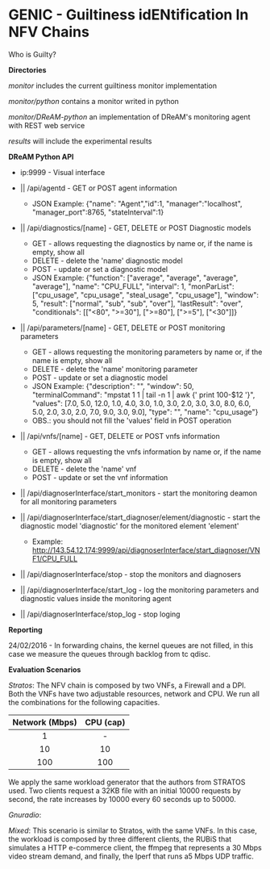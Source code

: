 # GENIC - Guiltiness idENtification In NFV Chains 
Who is Guilty?

**Directories**

*monitor* includes the current guiltiness monitor implementation

*monitor/python* contains a monitor writed in python 

*monitor/DReAM-python* an implementation of DReAM's monitoring agent with REST web service

*results* will include the experimental results

**DReAM Python API**

* ip:9999 - Visual interface
* || /api/agentd - GET or POST agent information
	* JSON Example: {"name": "Agent","id":1, "manager":"localhost", "manager_port":8765, "stateInterval":1}
* || /api/diagnostics/[name] - GET, DELETE or POST Diagnostic models
	* GET - allows requesting the diagnostics by name or, if the name is empty, show all
	* DELETE - delete the 'name' diagnostic model
	* POST - update or set a diagnostic model
	* JSON Example: {"function": ["average", "average", "average", "average"], "name": "CPU_FULL", "interval": 1, "monParList": ["cpu_usage", "cpu_usage", "steal_usage", "cpu_usage"], "window": 5, "result": ["normal", "sub", "sub", "over"], "lastResult": "over", "conditionals": [["<80", ">=30"], [">=80"], [">=5"], ["<30"]]}

* || /api/parameters/[name] - GET, DELETE or POST monitoring parameters
	* GET - allows requesting the monitoring parameters by name or, if the name is empty, show all
	* DELETE - delete the 'name' monitoring parameter
	* POST - update or set a diagnostic model
	* JSON Example: {"description": "", "window": 50, "terminalCommand": "mpstat 1 1 | tail -n 1 |  awk {' print 100-$12 '}", "values": [7.0, 5.0, 12.0, 1.0, 4.0, 3.0, 1.0, 3.0, 2.0, 3.0, 3.0, 8.0, 6.0, 5.0, 2.0, 3.0, 2.0, 7.0, 9.0, 3.0, 9.0], "type": "", "name": "cpu_usage"}
	* OBS.: you should not fill the 'values' field in POST operation

* || /api/vnfs/[name] - GET, DELETE or POST vnfs information
	* GET - allows requesting the vnfs information by name or, if the name is empty, show all
	* DELETE - delete the 'name' vnf
	* POST - update or set the vnf information

* || /api/diagnoserInterface/start_monitors - start the monitoring deamon for all monitoring parameters
* || /api/diagnoserInterface/start_diagnoser/element/diagnostic - start the diagnostic model 'diagnostic' for the monitored element 'element'
	* Example: http://143.54.12.174:9999/api/diagnoserInterface/start_diagnoser/VNF1/CPU_FULL

* || /api/diagnoserInterface/stop - stop the monitors and diagnosers

* || /api/diagnoserInterface/start_log - log the monitoring parameters and diagnostic values inside the monitoring agent

* || /api/diagnoserInterface/stop_log - stop loging


**Reporting**

24/02/2016 - In forwarding chains, the kernel queues are not filled, in this case we measure the queues through backlog from tc qdisc.

**Evaluation Scenarios**

*Stratos*: The NFV chain is composed by two VNFs, a Firewall and a DPI. Both the VNFs have two adjustable resources, network and CPU. We run all the combinations for the following capacities.

| **Network (Mbps)** | **CPU (cap)** |
| :------------: | :-------: |
| 1		 | -         |
| 10		 | 10        |
| 100		 | 100       |

We apply the same workload generator that the authors from STRATOS used. Two clients request a 32KB file with an initial 10000 requests by second, the rate increases by 10000 every 60 seconds up to 50000. 

*Gnuradio*: 


*Mixed*: This scenario is similar to Stratos, with the same VNFs. In this case, the workload is composed by three different clients, the RUBiS that simulates a HTTP e-commerce client, the ffmpeg that represents a 30 Mbps video stream demand, and finally, the Iperf that runs a5 Mbps UDP traffic.  


